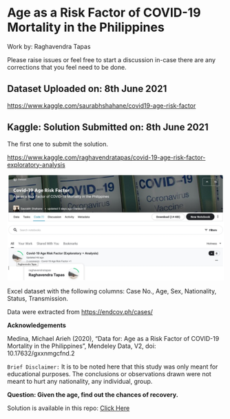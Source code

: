 # Age as a Risk Factor of COVID-19 Mortality in the Philippines

Work by: Raghavendra Tapas

Please raise issues or feel free to start a discussion in-case there are any corrections that you feel need to be done.

## Dataset Uploaded on: 8th June 2021

https://www.kaggle.com/saurabhshahane/covid19-age-risk-factor

## Kaggle: Solution Submitted on: 8th June 2021

The first one to submit the solution.

https://www.kaggle.com/raghavendratapas/covid-19-age-risk-factor-exploratory-analysis

![alt text](https://github.com/Napster8/Data-Science/blob/Napster8/Machine-Learning/12-Covid-Age-Risk-Factor/kaggle-image.jpg "COVID-Age_RISK-FACTOR")

Excel dataset with the following columns: Case No., Age, Sex, Nationality, Status, Transmission. 

Data were extracted from https://endcov.ph/cases/

<b> Acknowledgements </b>

Medina, Michael Arieh (2020), “Data for: Age as a Risk Factor of COVID-19 Mortality in the Philippines”, Mendeley Data, V2, doi: 10.17632/gxxnmgcfnd.2

`Brief Disclaimer:` It is to be noted here that this study was only meant for educational purposes. The conclusions or observations drawn were not meant to hurt any nationality, any individual, group.

<b> Question: Given the age, find out the chances of recovery. </b>

Solution is available in this repo: [Click Here](https://github.com/Napster8/Data-Science/blob/Napster8/Machine-Learning/12-Covid-Age-Risk-Factor/codebook.ipynb)
